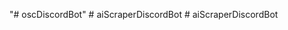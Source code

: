 
"# oscDiscordBot" 
#   a i S c r a p e r D i s c o r d B o t  
 #   a i S c r a p e r D i s c o r d B o t  
 